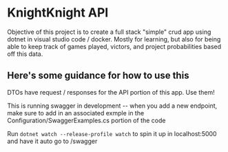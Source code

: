 # KnightKnight API
Objective of this project is to create a full stack "simple" crud app using dotnet in visual studio code / docker.
Mostly for learning, but also for being able to keep track of games played, victors, and project probabilities based off this data.

## Here's some guidance for how to use this

DTOs have request / responses for the API portion of this app. Use them!

This is running swagger in development -- when you add a new endpoint, make sure to add in an associated exmple in the Configuration/SwaggerExamples.cs portion of the code

Run `dotnet watch --release-profile watch` to spin it up in localhost:5000 and have it auto go to /swagger